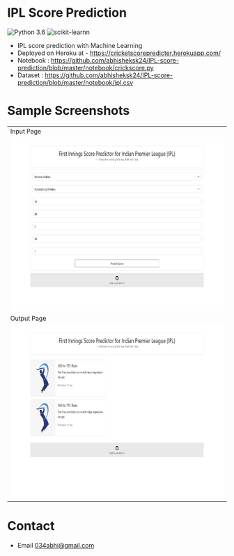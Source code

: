 # IPL Score Prediction
![Python 3.6](https://img.shields.io/badge/Python-3.6-brightgreen.svg) ![scikit-learnn](https://img.shields.io/badge/Library-Scikit_Learn-orange.svg)
* IPL score prediction with Machine Learning
* Deployed on Heroku at - https://cricketscorepredicter.herokuapp.com/
* Notebook : https://github.com/abhisheksk24/IPL-score-prediction/blob/master/notebook/crickscore.py
* Dataset : https://github.com/abhisheksk24/IPL-score-prediction/blob/master/notebook/ipl.csv
# Sample Screenshots
<table>
  <tr>
    <td>Input Page</td>
  </tr>
 <tr>
 <td><img src = "sample-images/input.png" height="400"></td>
 </tr>
  <tr>
    <td>Output Page</td>
  </tr>
 <tr>
 <td><img src = "sample-images/output.png" height="400"></td>
 </tr>
</table>

# Contact
* Email
034abhi@gmail.com
